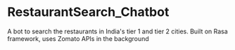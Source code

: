 # RestaurantSearch_Chatbot
A bot to search the restaurants in India's tier 1 and tier 2 cities. Built on Rasa framework, uses Zomato APIs in the background
